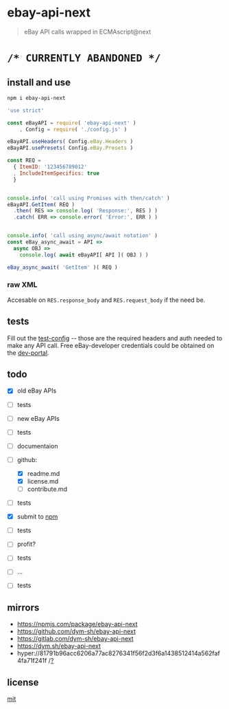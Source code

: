# ebay-api-next

> eBay API calls wrapped in ECMAscript@next


# `/* CURRENTLY ABANDONED */`


## install and use

``` sh
npm i ebay-api-next
```

``` js
'use strict'

const eBayAPI = require( 'ebay-api-next' )
    , Config = require( './config.js' )

eBayAPI.useHeaders( Config.eBay.Headers )
eBayAPI.usePresets( Config.eBay.Presets )

const REQ =
  { ItemID: '123456789012'
  , IncludeItemSpecifics: true
  }


console.info( 'call using Promises with then/catch' )
eBayAPI.GetItem( REQ )
  .then( RES => console.log( 'Response:', RES ) )
  .catch( ERR => console.error( 'Error:', ERR ) )


console.info( 'call using async/await notation' )
const eBay_async_await = API =>
  async OBJ =>
    console.log( await eBayAPI[ API ]( OBJ ) )

eBay_async_await( 'GetItem' )( REQ )
```

### raw XML

Accesable on `RES.response_body` and `RES.request_body` if the need be.


## tests

Fill out the [test-config](./config-test.js) -- those are the required headers and auth needed to make any API call.
Free eBay-developer credentials could be obtained on the [dev-portal](https://developer.ebay.com/my/auth?env=production&index=0&auth_type=oauth).


## todo
- [x] old eBay APIs
- [ ] tests
- [ ] new eBay APIs
- [ ] tests
- [ ] documentaion
- [ ] github:
    - [x] readme.md
    - [x] license.md
    - [ ] contribute.md
- [ ] tests
- [x] submit to [npm](https://npmjs.com/ebay-api-next)
- [ ] tests
- [ ] profit?
- [ ] tests
- [ ] ...
- [ ] tests


## mirrors
- https://npmjs.com/package/ebay-api-next
- https://github.com/dym-sh/ebay-api-next
- https://gitlab.com/dym-sh/ebay-api-next
- https://dym.sh/ebay-api-next
- hyper://81791b96acc6206a77ac8276341f56f2d3f6a1438512414a562faf4fa71f241f /[?](https://beakerbrowser.com)


## license
[mit](./license)
